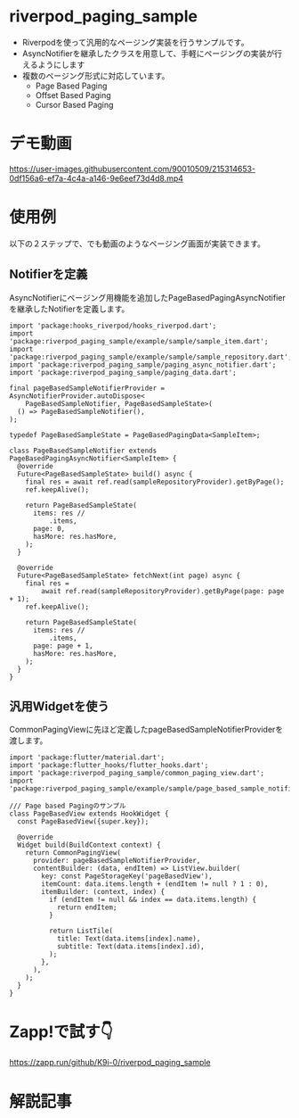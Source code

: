 # riverpod_paging_sample

- Riverpodを使って汎用的なページング実装を行うサンプルです。
- AsyncNotifierを継承したクラスを用意して、手軽にページングの実装が行えるようにします
- 複数のページング形式に対応しています。
  - Page Based Paging
  - Offset Based Paging
  - Cursor Based Paging

# デモ動画
https://user-images.githubusercontent.com/90010509/215314653-0df156a6-ef7a-4c4a-a146-9e6eef73d4d8.mp4

# 使用例
以下の２ステップで、でも動画のようなページング画面が実装できます。

## Notifierを定義
AsyncNotifierにページング用機能を追加したPageBasedPagingAsyncNotifierを継承したNotifierを定義します。
```
import 'package:hooks_riverpod/hooks_riverpod.dart';
import 'package:riverpod_paging_sample/example/sample/sample_item.dart';
import 'package:riverpod_paging_sample/example/sample/sample_repository.dart';
import 'package:riverpod_paging_sample/paging_async_notifier.dart';
import 'package:riverpod_paging_sample/paging_data.dart';

final pageBasedSampleNotifierProvider = AsyncNotifierProvider.autoDispose<
    PageBasedSampleNotifier, PageBasedSampleState>(
  () => PageBasedSampleNotifier(),
);

typedef PageBasedSampleState = PageBasedPagingData<SampleItem>;

class PageBasedSampleNotifier extends PageBasedPagingAsyncNotifier<SampleItem> {
  @override
  Future<PageBasedSampleState> build() async {
    final res = await ref.read(sampleRepositoryProvider).getByPage();
    ref.keepAlive();

    return PageBasedSampleState(
      items: res //
          .items,
      page: 0,
      hasMore: res.hasMore,
    );
  }

  @override
  Future<PageBasedSampleState> fetchNext(int page) async {
    final res =
        await ref.read(sampleRepositoryProvider).getByPage(page: page + 1);
    ref.keepAlive();

    return PageBasedSampleState(
      items: res //
          .items,
      page: page + 1,
      hasMore: res.hasMore,
    );
  }
}
```

## 汎用Widgetを使う
CommonPagingViewに先ほど定義したpageBasedSampleNotifierProviderを渡します。
```
import 'package:flutter/material.dart';
import 'package:flutter_hooks/flutter_hooks.dart';
import 'package:riverpod_paging_sample/common_paging_view.dart';
import 'package:riverpod_paging_sample/example/sample/page_based_sample_notifier.dart';

/// Page based Pagingのサンプル
class PageBasedView extends HookWidget {
  const PageBasedView({super.key});

  @override
  Widget build(BuildContext context) {
    return CommonPagingView(
      provider: pageBasedSampleNotifierProvider,
      contentBuilder: (data, endItem) => ListView.builder(
        key: const PageStorageKey('pageBasedView'),
        itemCount: data.items.length + (endItem != null ? 1 : 0),
        itemBuilder: (context, index) {
          if (endItem != null && index == data.items.length) {
            return endItem;
          }

          return ListTile(
            title: Text(data.items[index].name),
            subtitle: Text(data.items[index].id),
          );
        },
      ),
    );
  }
}
```

# Zapp!で試す👇
https://zapp.run/github/K9i-0/riverpod_paging_sample

# 解説記事
